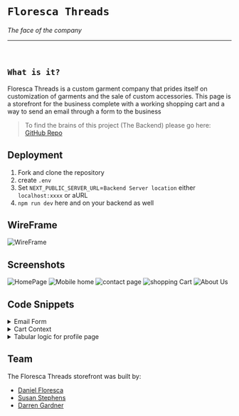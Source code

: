 # **`Floresca Threads`**
*The face of the company*


---
 <br />
 
## `What is it?`
Floresca Threads is a custom garment company that prides itself on customization of garments and the sale of custom accessories. This page is a storefront for the business complete with a working shopping cart and a way to send an email through a form to the business  
> To find the brains of this project (The Backend) please go here: [GitHub Repo](https://github.com/dfloresca/FlorescaThreadsBack)

## Deployment
1. Fork and clone the repository
2. create `.env`
3. Set `NEXT_PUBLIC_SERVER_URL`=`Backend Server location` either `localhost:xxxx` or aURL
4. `npm run dev` here and on your backend as well

## WireFrame
![WireFrame](/public/wireframe.png)
## Screenshots
![HomePage](/public/homepage.png)
![Mobile home](/public/Mobileview.png)
![contact page](/public/ContactUsPage.png)
![shopping Cart](/public/shoppingCart.png)
![About Us](/public/aboutUsPage.png)

## Code Snippets
<details>

<summary> Email Form </summary>

This code will take the data from the form and send it to our backend server where it will then generate an email and send it to the business. Afterwards, a message will appear indicating success or failure. Form can be updated for new or other data for the message. Make sure to update the backend if any new inputs are generated.
```JavaScript
const [state, setState] = useState({
        name: "",
        email: "",
        subject: "",
        message: ""
    });

    const [result, setResult] = useState(null);


    const sendEmail = event => {
        event.preventDefault();
        axios
            .post(`${process.env.NEXT_PUBLIC_SERVER_URL}/send`, { ...state })
            .then(response => {
                setResult(response.data);
                setState({
                    name: '', 
                    email: '', 
                    subject: '', 
                    message: '' 
                });
            })
            .catch(() => {
                setResult({ success: false, message: 'Something went wrong. Try again later'});
            })
        
    }

    const onInputChange = event => {
        const { name, value } = event.target;

        setState({
            ...state,
            [name]: value
        });
    };

    return (
        <div className={styles.formDiv}>
            {result && (
                <p className={`${result.success ? 'success' : 'error'}`}>
                    {result.message}
                </p>
            )}
            <h1 className={styles.messageUs}>Send us a Message</h1>
            <form className={styles.contactForm} onSubmit={sendEmail}>
                <Form.Group controlId="name">
                    <Form.Label>Name</Form.Label>
                    <Form.Control
                        type="text"
                        name="name"
                        value={state.name}
                        placeholder="Enter your full name"
                        onChange={onInputChange}
                    />
                </Form.Group>
                <Form.Group controlId="email">
                    <Form.Label>Email</Form.Label>
                    <Form.Control
                        type="text"
                        name="email"
                        value={state.email}
                        placeholder="Enter your email"
                        onChange={onInputChange}
                    />
                </Form.Group>
                <Form.Group controlId="subject">
                    <Form.Label>Subject</Form.Label>
                    <Form.Control
                        type="text"
                        name="subject"
                        value={state.subject}
                        placeholder="Enter subject"
                        onChange={onInputChange}
                    />
                </Form.Group>
                <Form.Group controlId="message">
                    <Form.Label>Message</Form.Label>
                    <Form.Control
                        as="textarea"
                        name="message"
                        value={state.message}
                        rows="3"
                        placeholder="Enter your message"
                        onChange={onInputChange}
                    />
                </Form.Group>
                <div className={styles.buttons}>
                    <Button variant="primary" type="submit">
                        Submit
                    </Button>
                </div>
            </form>
        </div>
    )
```

</details>

<details>
<summary>Cart Context</summary>

 The following code is what creates the shopping cart and provides the logic for adding and removing items from the cart. 

```JavaScript
export const CartContext = createContext({
    items: [],
    totalAmount: 0,
    addItem: (item) => { },
    removeItem: (id) => { }
});

function cartReducer(state, action) {
    console.log('Current state:', state);
    console.log('Current action:', action);
    let updatedItems = [...state.items];
    let existingCartItemIndex;
    let existingItem;
    let updatedItem;

    if (action.type === 'ADD_ITEM') {
        existingCartItemIndex = state.items.findIndex(item => item._id === action.item._id);
        existingItem = state.items[existingCartItemIndex];
        const quantityToAdd = Number(action.item.quantity) || 1;
        if (existingItem) {
            updatedItem = {
                ...existingItem,
                quantity: existingItem.quantity + quantityToAdd
            };
            updatedItems[existingCartItemIndex] = updatedItem;
        } else {
            updatedItems = state.items.concat({ ...action.item, quantity: quantityToAdd });
        }
        const newTotalAmount = (state.totalAmount + action.item.price * quantityToAdd).toFixed(2);
        return {
            items: updatedItems,
            totalAmount: parseFloat(newTotalAmount)
        };
    }

    if (action.type === 'INCREASE_QUANTITY') {
        existingCartItemIndex = state.items.findIndex(item => item._id === action.id);
        existingItem = state.items[existingCartItemIndex];
        updatedItem = {
            ...existingItem,
            quantity: existingItem.quantity + 1
        };
        updatedItems[existingCartItemIndex] = updatedItem;
        const newTotalAmount = (state.totalAmount + existingItem.price).toFixed(2);
        return {
            items: updatedItems,
            totalAmount: parseFloat(newTotalAmount)
        };
    }

    if (action.type === 'DECREASE_QUANTITY') {
        existingCartItemIndex = state.items.findIndex(item => item._id === action.id);
        existingItem = state.items[existingCartItemIndex];
        if (existingItem.quantity > 1) {
            updatedItem = {
                ...existingItem,
                quantity: existingItem.quantity - 1
            };
            updatedItems[existingCartItemIndex] = updatedItem;
            const newTotalAmount = (state.totalAmount - existingItem.price).toFixed(2);
            return {
                items: updatedItems,
                totalAmount: parseFloat(newTotalAmount)
            };
        } else {
            updatedItems = state.items.filter(item => item._id !== action.id);
            const newTotalAmount = (state.totalAmount - existingItem.price).toFixed(2);
            return {
                items: updatedItems,
                totalAmount: parseFloat(newTotalAmount)
            };
        }
    }

    return state;
}

export function CartContextProvider({ children }) {
    let [cart, dispatchCartAction] = useReducer(cartReducer, { items: [], totalAmount: 0 });

    const handleAddToCart = useCallback((item) => {
        console.log('Adding item:', item);
        dispatchCartAction({ type: 'ADD_ITEM', item: item });
    }, [])

    const removeItemHandler = useCallback((id) => {
        dispatchCartAction({ type: 'REMOVE_ITEM', id: id });
    }, []);

    const increaseQuantity = useCallback((id) => {
        dispatchCartAction({ type: 'INCREASE_QUANTITY', id: id });
    }, []);

    const decreaseQuantity = useCallback((id) => {
        dispatchCartAction({ type: 'DECREASE_QUANTITY', id: id });
    }, []);

    let contextValue = {
        items: cart.items,
        totalAmount: cart.totalAmount,
        addItem: handleAddToCart,
        removeItem: removeItemHandler,
        increaseQuantity: increaseQuantity,
        decreaseQuantity: decreaseQuantity
    };

    return (
        <CartContext.Provider value={contextValue}>
            {console.log('Current context value:', contextValue)}
            {children}
        </CartContext.Provider>
    );
}
```
</details>

<details> 
<summary> Tabular logic for profile page</summary>

Unused code for creating a tabular profile page, will be implemented in future versions as app develops
JavaScript
```JavaScript
import { useState } from "react";
import "./App.css";

export default function App() {
  const [state, setState] = useState(1);

  const action = (index) => {
    setState(index);
  };

  return (
    <div className="App">
      <div className="box">
        <div className="tabs">
          <div
            onClick={() => action(1)}
            className={`${state === 1 ? "tab active-tab" : "tab"}`}
          >
            Account Information
          </div>
          <div
            onClick={() => action(2)}
            className={`${state === 2 ? "tab active-tab" : "tab"}`}
          >
            Measurements
          </div>
          <div
            onClick={() => action(3)}
            className={`${state === 3 ? "tab active-tab" : "tab"}`}
          >
            Purchase History{" "}
          </div>
        </div>
        {/* contents */}
        <div className="contents">
          <div
            className={`${state === 1 ? "content active-content" : "content"}`}
          >
            <h2> account Info:</h2>

            <ul>
              <h5>User Name:</h5>
              <h5>First Name:</h5>
              <h5>Last Name:</h5>
              <h5>Email:</h5>
              </ul>
          </div>

          <div
            className={`${state === 2 ? "content active-content" : "content"}`}
          >
            <h2> measurements:</h2>

            <ul>
            <h5>User Name:</h5>
            <h5>Bust:</h5>
            <h5>Chest:</h5>
            <h5>Waist:</h5>
            <h5>Shoulder Width:</h5>
            </ul>
          </div>

          <div
            className={`${state === 3 ? "content active-content" : "content"}`}
          >
            <h2> recently purchased items :</h2>

            <ul>
            <h5>Custom Wedding Dress</h5>
            <h5>Custom Children Holloween Costume</h5>
            <h5>Christmas Family Pajama Set</h5>
            <h5>Leather Anime Theme Jacket</h5>
            <h5>Floral Themed Sundress</h5>
            </ul>
          </div>
        </div>
      </div>
    </div>
  );
}
```

CSS
```css
*{
  margin:0;
  padding: 0;
  box-sizing: border-box;
}

.box{
  border: 2px solid rgb(7, 6, 6);
  width: 400px;
  margin:auto;
  margin-top: 50px;
}

.tabs{
  display:flex;
  justify-content: space-between;
}

.tab{
  background: #e67d7d ;
  flex: 1;
  padding: 10px;
  text-align: center;
  border:1px solid rgb(6, 6, 6);
  border-top: none;
  cursor: pointer;
  position: relative;
}
 .active-tab {
  border: none;
  background: #fff;
 }

 .active-tab::after{
  border-top:  2px solid rgb(49, 225, 33);
  content: '';
  position: absolute;
  top: 0;
  left:0;
  right: 0;
  bottom: 0;
  width: 100%;
  background: initial;
  animation:new 0.5s;
 }

 @keyframes new {
  from{
    top:50px;
    left:0;
    right:0;
    background: grey;
  }
  to{
    top:0px;
    left:0;
    right:0;
    border-top: 2px solid rgb(80, 56, 56);
  }
 }

 .contents {
  position: relative;
 }

 .content {
  display: none;
  position: relative;
 }

 .active-content {
  display: block;
  margin-left:  10px;
  margin-right: 10px;
  transition: all 1s ease-in-out;
  animation: example 0.3s;
 }


 @keyframes example {
  from{
    margin: 0;
  }
  to{
    margin-left: 10px;
  }
 }
```
</details>

## Team
The Floresca Threads storefront was built by:  
- [Daniel Floresca](https://github.com/dfloresca)  
- [Susan Stephens](https://github.com/Nimsey)  
- [Darren Gardner](https://github.com/DGWonKanobi)
